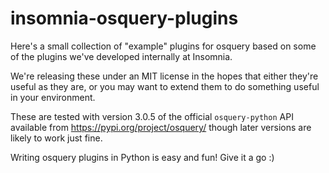 # insomnia-osquery-plugins

Here's a small collection of "example" plugins for osquery based on some of the plugins we've developed internally at Insomnia.

We're releasing these under an MIT license in the hopes that either they're useful as they are, or you may want to extend them to do something useful in your environment.

These are tested with version 3.0.5 of the official `osquery-python` API available from https://pypi.org/project/osquery/ though later versions are likely to work just fine.

Writing osquery plugins in Python is easy and fun! Give it a go :)
